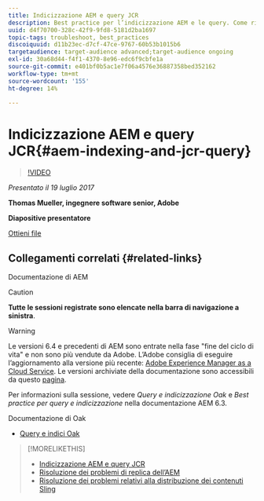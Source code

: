```yaml
---
title: Indicizzazione AEM e query JCR
description: Best practice per l’indicizzazione AEM e le query. Come risolvere i problemi relativi alle query in AEM e come configurare e gestire gli indici.
uuid: d4f70700-328c-42f9-9fd8-5181d2ba1697
topic-tags: troubleshoot, best_practices
discoiquuid: d11b23ec-d7cf-47ce-9767-60b53b1015b6
targetaudience: target-audience advanced;target-audience ongoing
exl-id: 30a68d44-f4f1-4370-8e96-edc6f9cbfe1a
source-git-commit: e401bf0b5ac1e7f06a4576e36887358bed352162
workflow-type: tm+mt
source-wordcount: '155'
ht-degree: 14%

---
```


# Indicizzazione AEM e query JCR{#aem-indexing-and-jcr-query}

>[!VIDEO](https://video.tv.adobe.com/v/19133/?quality=9)

*Presentato il 19 luglio 2017*

**Thomas Mueller, ingegnere software senior, Adobe**

**Diapositive presentatore**

[Ottieni file](assets/aem-gems-aem-indexing-and-jcr-query.pdf)

## Collegamenti correlati {#related-links}

Documentazione di AEM

>[!CAUTION]
>
>**Tutte le sessioni registrate sono elencate nella barra di navigazione a sinistra**.

>[!WARNING]
>
>Le versioni 6.4 e precedenti di AEM sono entrate nella fase &quot;fine del ciclo di vita&quot; e non sono più vendute da Adobe.  L’Adobe consiglia di eseguire l’aggiornamento alla versione più recente: [Adobe Experience Manager as a Cloud Service](https://experienceleague.adobe.com/docs/experience-manager-cloud-service.html?lang=it).  Le versioni archiviate della documentazione sono accessibili da questo [pagina](https://experienceleague.adobe.com/docs/experience-manager-release-information/aem-release-updates/previous-updates/aem-previous-versions.html?lang=it).
>
>Per informazioni sulla sessione, vedere *Query e indicizzazione Oak* e *Best practice per query e indicizzazione* nella documentazione AEM 6.3.

Documentazione di Oak

* [Query e indici Oak](https://experienceleague.adobe.com/docs/experience-manager-65/deploying/deploying/queries-and-indexing.html?lang=it)

<!--
[Get back to the Overview](https://helpx.adobe.com/experience-manager/kt/eseminars/gems/aem-index.html)
-->

>[!MORELIKETHIS]
>
>* [Indicizzazione AEM e query JCR](aem-indexing-jcr-query.md)
>* [Risoluzione dei problemi di replica dell’AEM](aem-troubleshooting-aem-replication.md)
>* [Risoluzione dei problemi relativi alla distribuzione dei contenuti Sling](aem-troubleshooting-sling.md)

<!-- 
>* linking to helpx, removed for now [Adobe Experience Manager: AEM 6.x Maintenance Tasks](https://helpx.adobe.com/experience-manager/kt/eseminars/ccoo-aem-Aug-register.html)
-->
